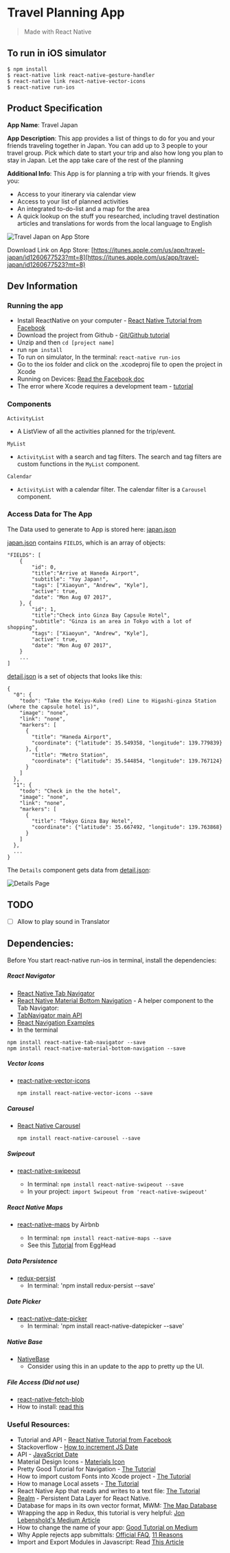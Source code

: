 # Travel Planning App

> Made with React Native

## To run in iOS simulator

```
$ npm install
$ react-native link react-native-gesture-handler
$ react-native link react-native-vector-icons
$ react-native run-ios
```

## Product Specification

__App Name__:   Travel Japan

__App Description__:   This app provides a list of things to do for you and your friends traveling together in Japan. You can add up to 3 people to your travel group. Pick which date to start your trip and also how long you plan to stay in Japan. Let the app take care of the rest of the planning

__Additional Info__:
This App is for planning a trip with your friends. It gives you:

* Access to your itinerary via calendar view
* Access to your list of planned activities
* An integrated to-do-list and a map for the area
* A quick lookup on the stuff you researched, including travel destination articles and translations for words from the local language to English

![Travel Japan on App Store](https://github.com/xiaoyunyang/react-native-travel-app/blob/2017-archive/docs/appStore.png?raw=true)

Download Link on App Store:
[https://itunes.apple.com/us/app/travel-japan/id1260677523?mt=8](https://itunes.apple.com/us/app/travel-japan/id1260677523?mt=8)

## Dev Information

### Running the app

* Install ReactNative on your computer - [React Native Tutorial from Facebook](https://facebook.github.io/react-native/releases/next/docs/getting-started.html)
* Download the project from Github - [Git/Github tutorial](https://github.com/xiaoyunyang/xiaoyunyang.github.io/blob/master/assets/md/GitTutorial.md)  
* Unzip and then `cd [project name]`
* run `npm install`
* To run on simulator, In the terminal: `react-native run-ios`
* Go to the ios folder and click on the .xcodeproj file to open the project in Xcode
*  Running on Devices: [Read the Facebook doc](https://facebook.github.io/react-native/docs/running-on-device.html)
* The error where Xcode requires a development team - [tutorial](https://stackoverflow.com/questions/37806538/code-signing-is-required-for-product-type-application-in-sdk-ios-10-0-stic)

### Components

``ActivityList``

* A ListView of all the activities planned for the trip/event.

``MyList``

* ``ActivityList`` with a search and tag filters. The search and tag filters are custom functions in the ``MyList`` component.

``Calendar``

* ``ActivityList`` with a calendar filter. The calendar filter is a ``Carousel`` component.

### Access Data for The App

The Data used to generate to App is stored here: [japan.json](https://github.com/xiaoyunyang/JapanApp/blob/master/data/japan.json)

[japan.json](https://github.com/xiaoyunyang/JapanApp/blob/master/data/japan.json) contains `FIELDS`, which is an array of objects:

```
"FIELDS": [
	{
		"id": 0,
		"title":"Arrive at Haneda Airport",
		"subtitle": "Yay Japan!",
		"tags": ["Xiaoyun", "Andrew", "Kyle"],
		"active": true,
		"date": "Mon Aug 07 2017",
	}, {
		"id": 1,
		"title":"Check into Ginza Bay Capsule Hotel",
		"subtitle": "Ginza is an area in Tokyo with a lot of shopping",
		"tags": ["Xiaoyun", "Andrew", "Kyle"],
		"active": true,
		"date": "Mon Aug 07 2017",
	}
	...
]
```
[detail.json](https://github.com/xiaoyunyang/JapanApp/blob/master/data/detail.json) is a set of objects that looks like this:

```
{
  "0": {
    "todo": "Take the Keiyu-Kuko (red) Line to Higashi-ginza Station (where the capsule hotel is)",
    "image": "none",
    "link": "none",
    "markers": [
      {
        "title": "Haneda Airport",
        "coordinate": {"latitude": 35.549358, "longitude": 139.779839}
      }, {
        "title": "Metro Station",
        "coordinate": {"latitude": 35.544854, "longitude": 139.767124}
      }
    ]
  },
  "1": {
    "todo": "Check in the the hotel",
    "image": "none",
    "link": "none",
    "markers": [
      {
        "title": "Tokyo Ginza Bay Hotel",
        "coordinate": {"latitude": 35.667492, "longitude": 139.763868}
      }
    ]
  },
  ...
}
```

The `Details` component gets data from [detail.json](https://github.com/xiaoyunyang/JapanApp/blob/master/data/detail.json):

![Details Page](https://github.com/xiaoyunyang/react-native-travel-app/blob/2017-archive/docs/detailsPage.png?raw=true)

## TODO
- [ ] Allow to play sound in Translator


## Dependencies:
Before You start react-native run-ios in terminal, install the dependencies:

##### React Navigator
* [React Native Tab Navigator](https://github.com/expo/react-native-tab-navigator)
* [React Native Material Bottom Navigation](https://www.npmjs.com/package/react-native-material-bottom-navigation) -  A helper component to the Tab Navigator:
* [TabNavigator main API](https://reactnavigation.org/docs/navigators/tab)
* [React Navigation Examples](https://github.com/react-community/react-navigation/tree/master/examples/NavigationPlayground/js)
* In the terminal

 ```
 npm install react-native-tab-navigator --save
 npm install react-native-material-bottom-navigation --save
 ```

##### Vector Icons  
 * [react-native-vector-icons](https://github.com/oblador/react-native-vector-icons)

	```npm install react-native-vector-icons --save```

##### Carousel
 * [React Native Carousel](https://github.com/nick/react-native-carousel)

 	```npm install react-native-carousel --save```

##### Swipeout
* [react-native-swipeout](https://github.com/dancormier/react-native-swipeout)

	* In terminal:	`npm install react-native-swipeout --save`
	* In your project:
	`import Swipeout from 'react-native-swipeout'`

##### React Native Maps
* [react-native-maps](https://github.com/airbnb/react-native-maps) by Airbnb

	* In terminal:  `npm install react-native-maps --save`
	* See this [Tutorial](https://egghead.io/lessons/react-create-a-custom-map-marker-with-react-native-maps) from EggHead


##### Data Persistence
* [redux-persist](https://github.com/rt2zz/redux-persist)
	* In terminal: 'npm install redux-persist --save' 

##### Date Picker
* [react-native-date-picker](https://github.com/xgfe/react-native-datepicker)
	* In terminal: 'npm install react-native-datepicker --save' 

##### Native Base
* [NativeBase](https://nativebase.io/docs/v0.3.0/components#button)
	* Consider using this in an update to the app to pretty up the UI. 		

##### File Access (Did not use)
* [react-native-fetch-blob](https://github.com/wkh237/react-native-fetch-blob)
* How to install: [read this](https://github.com/wkh237/react-native-fetch-blob/issues/84)


### Useful Resources:
* Tutorial and API - [React Native Tutorial from Facebook](https://facebook.github.io/react-native/releases/next/docs/getting-started.html)
* Stackoverflow - [How to increment JS Date](https://stackoverflow.com/questions/3674539/incrementing-a-date-in-javascript)
* API - [JavaScript Date](https://developer.mozilla.org/en-US/docs/Web/JavaScript/Reference/Global_Objects/Date)
* Material Design Icons - [Materials Icon](https://material.io/icons/)
* Pretty Good Tutorial for Navigation - [The Tutorial](https://mentormate.com/blog/react-native-components/)
* How to import custom Fonts into Xcode project - [The Tutorial](http://codewithchris.com/common-mistakes-with-adding-custom-fonts-to-your-ios-app/)
* How to manage Local assets - [The Tutorial](https://willowtreeapps.com/ideas/react-native-tips-and-tricks-2-0-managing-static-assets-with-absolute-paths/)
* React Native App that reads and writes to a text file: [The Tutorial](http://moduscreate.com/react_native_custom_components_ios/)
* [Realm](https://realm.io/docs/javascript/latest/index.html) - Persistent Data Layer for React Native.
* Database for maps in its own vector format, MWM: [The Map Database](http://direct.mapswithme.com/direct/latest/)
* Wrapping the app in Redux, this tutorial is very helpful:  [Jon Lebenshold's Medium Article](https://medium.com/@jonlebensold/getting-started-with-react-native-redux-2b01408c0053)
* How to change the name of your app: [Good Tutorial on Medium](https://medium.com/the-react-native-log/how-to-rename-a-react-native-app-dafd92161c35)
* Why Apple rejects app submittals: [Official FAQ](https://developer.apple.com/app-store/review/rejections/), [11 Reasons](http://www.moveoapps.com/blog/11-reasons-why-apple-will-reject-your-app-when-submitted-for-review/)
* Import and Export Modules in Javascript: Read [This Article](https://medium.com/@trekinbami/a-not-so-in-depth-explanation-of-es6-modules-import-and-export-13a80300f2f0)